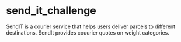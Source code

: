 # send_it_challenge
SendIT is a courier service that helps users deliver parcels to different destinations. SendIt provides couurier quotes on weight categories. 
